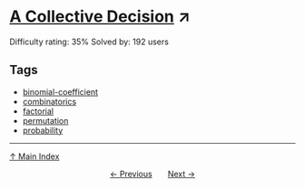 # [A Collective Decision](https://projecteuler.net/problem=906) ↗️

Difficulty rating: 35%
Solved by: 192 users
## Tags

- [binomial-coefficient](../tags/binomial-coefficient.md)
- [combinatorics](../tags/combinatorics.md)
- [factorial](../tags/factorial.md)
- [permutation](../tags/permutation.md)
- [probability](../tags/probability.md)



---

[↑ Main Index](../README.md)


<div align=center><a href='905.md'>← Previous</a> &nbsp;&nbsp; &nbsp;&nbsp;  <a href='907.md'>Next →</a></div>
